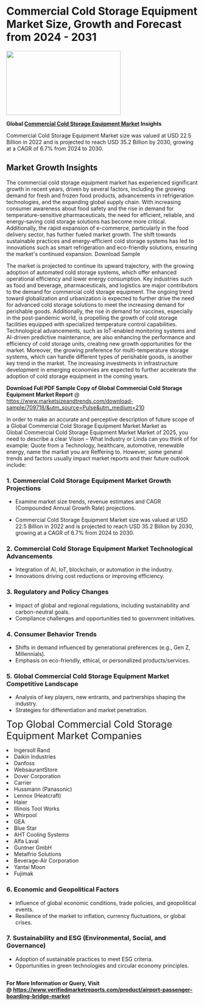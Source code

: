 <H1>Commercial Cold Storage Equipment Market Size, Growth and Forecast from 2024 - 2031</H1><img class="aligncenter size-medium wp-image-584254" src="https://thirdeyenews.in/wp-content/uploads/2024/09/Global-Market-Research-300x168.jpeg" alt="" width="300" height="168" /><p><strong>Global&nbsp;<a href="https://www.marketsizeandtrends.com/download-sample/709718/&amp;utm_source=Pulse&amp;utm_medium=210">Commercial Cold Storage Equipment Market</a> Insights</strong></p><p>Commercial Cold Storage Equipment Market size was valued at USD 22.5 Billion in 2022 and is projected to reach USD 35.2 Billion by 2030, growing at a CAGR of 6.7% from 2024 to 2030.</p><p><h2>Market Growth Insights</h2> <p>The commercial cold storage equipment market has experienced significant growth in recent years, driven by several factors, including the growing demand for fresh and frozen food products, advancements in refrigeration technologies, and the expanding global supply chain. With increasing consumer awareness about food safety and the rise in demand for temperature-sensitive pharmaceuticals, the need for efficient, reliable, and energy-saving cold storage solutions has become more critical. Additionally, the rapid expansion of e-commerce, particularly in the food delivery sector, has further fueled market growth. The shift towards sustainable practices and energy-efficient cold storage systems has led to innovations such as smart refrigeration and eco-friendly solutions, ensuring the market's continued expansion. Download Sample</p> <p>The market is projected to continue its upward trajectory, with the growing adoption of automated cold storage systems, which offer enhanced operational efficiency and lower energy consumption. Key industries such as food and beverage, pharmaceuticals, and logistics are major contributors to the demand for commercial cold storage equipment. The ongoing trend toward globalization and urbanization is expected to further drive the need for advanced cold storage solutions to meet the increasing demand for perishable goods. Additionally, the rise in demand for vaccines, especially in the post-pandemic world, is propelling the growth of cold storage facilities equipped with specialized temperature control capabilities. Technological advancements, such as IoT-enabled monitoring systems and AI-driven predictive maintenance, are also enhancing the performance and efficiency of cold storage units, creating new growth opportunities for the market. Moreover, the growing preference for multi-temperature storage systems, which can handle different types of perishable goods, is another key trend in the market. The increasing investments in infrastructure development in emerging economies are expected to further accelerate the adoption of cold storage equipment in the coming years. </p><p><span class=""><strong>Download Full PDF Sample Copy of Global Commercial Cold Storage Equipment Market Report</strong> @ <a href="https://www.marketsizeandtrends.com/download-sample/709718/&amp;utm_source=Pulse&amp;utm_medium=210" target="_blank">https://www.marketsizeandtrends.com/download-sample/709718/&amp;utm_source=Pulse&amp;utm_medium=210</a></span></p><p>In order to make an accurate and perceptive description of future scope of a Global&nbsp;Commercial Cold Storage Equipment Market Market as Global&nbsp;Commercial Cold Storage Equipment Market Market of 2025, you need to describe a clear Vision &ndash; What Industry or Linda can you think of for example: Quote from a Technology, healthcare, automotive, renewable energy, name the market you are Reffering to. However, some general trends and factors usually impact market reports and their future outlook include:</p><h3>1.&nbsp;<strong>Commercial Cold Storage Equipment Market Growth Projections</strong></h3><ul><li>Examine market size trends, revenue estimates and CAGR (Compounded Annual Growth Rate) projections.</li><li><p>Commercial Cold Storage Equipment Market size was valued at USD 22.5 Billion in 2022 and is projected to reach USD 35.2 Billion by 2030, growing at a CAGR of 6.7% from 2024 to 2030.</p></li></ul><h3>2.&nbsp;<strong>Commercial Cold Storage Equipment Market Technological Advancements</strong></h3><ul><li>Integration of AI, IoT, blockchain, or automation in the industry.</li><li>Innovations driving cost reductions or improving efficiency.</li></ul><h3>3.&nbsp;<strong>Regulatory and Policy Changes</strong></h3><ul><li>Impact of global and regional regulations, including sustainability and carbon-neutral goals.</li><li>Compliance challenges and opportunities tied to government initiatives.</li></ul><h3>4.&nbsp;<strong>Consumer Behavior Trends</strong></h3><ul><li>Shifts in demand influenced by generational preferences (e.g., Gen Z, Millennials).</li><li>Emphasis on eco-friendly, ethical, or personalized products/services.</li></ul><h3>5.&nbsp;<strong>Global Commercial Cold Storage Equipment Market Competitive Landscape</strong></h3><ul><li>Analysis of key players, new entrants, and partnerships shaping the industry.</li><li>Strategies for differentiation and market penetration.</li></ul><p data-pm-slice="1 1 []"><span style="color: inherit; font-family: inherit; font-size: 25px;">Top Global Commercial Cold Storage Equipment Market Companies</span></p><div class="" data-test-id=""><p><li>Ingersoll Rand</li><li> Daikin Industries</li><li> Danfoss</li><li> WebsaurantStore</li><li> Dover Corporation</li><li> Carrier</li><li> Hussmann (Panasonic)</li><li> Lennox (Heatcraft)</li><li> Haier</li><li> Illinois Tool Works</li><li> Whirpool</li><li> GEA</li><li> Blue Star</li><li> AHT Cooling Systems</li><li> Alfa Laval</li><li> Guntner GmbH</li><li> Metalfrio Solutions</li><li> Beverage-Air Corporation</li><li> Yantai Moon</li><li> Fujimak</li></p></div><h3>6.&nbsp;<strong>Economic and Geopolitical Factors</strong></h3><ul><li>Influence of global economic conditions, trade policies, and geopolitical events.</li><li>Resilience of the market to inflation, currency fluctuations, or global crises.</li></ul><h3>7.&nbsp;<strong>Sustainability and ESG (Environmental, Social, and Governance)</strong></h3><ul><li>Adoption of sustainable practices to meet ESG criteria.</li><li>Opportunities in green technologies and circular economy principles.</li></ul><h2><strong style="font-size: 14px;">For More Information or Query, Visit @&nbsp;</strong><a style="background-color: #ffffff; font-size: 14px;" href="https://www.marketsizeandtrends.com/report/commercial-cold-storage-equipment-market/" target="_blank">https://www.verifiedmarketreports.com/product/airport-passenger-boarding-bridge-market</a></h2>
